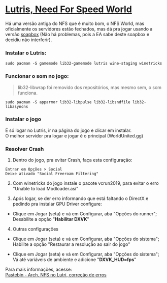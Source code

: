 # [Lutris, Need For Speed World](https://lutris.net/games/soapbox-race-world-need-for-speed-world/)

Há uma versão antiga do NFS que é muito bom, o NFS World, mas oficialmente os servidores estão fechados, mas dá pra jogar usando a versão [soapbox](https://soapboxrace.world/) (Não há problemas, pois a EA sabe deste soapbox e decidiu não interferir).

### Instalar o Lutris:

```
sudo pacman -S gamemode lib32-gamemode lutris wine-staging winetricks
```

### Funcionar o som no jogo:
> lib32-libwrap foi removido dos repositórios, mas mesmo sem, o som funciona.

```
sudo pacman -S apparmor lib32-libpulse lib32-libsndfile lib32-libasyncns
```

### Instalar o jogo

E só logar no Lutris, ir na página do jogo e clicar em instalar.  
O melhor servidor pra logar e jogar é o principal (WorldUnited.gg)

### Resolver Crash

1) Dentro do jogo, pra evitar Crash, faça esta configuração:

```
Entrar em Opções > Social
Deixe ativado "Social Freeroam Filtering"
```

2) Com winetricks do jogo instale o pacote vcrun2019, para evitar o erro "Unable to load Modloader.asi"  

3) Após logar, se der erro informando que está faltando o DirectX e pedindo pra instalar GPU Driver configure:  

* Clique em Jogar (seta) e vá em Configurar, aba "Opções do runner";  
Desabilite a opção "**Habilitar DXVK**"  

4) Outras configurações  

* Clique em Jogar (seta) e vá em Configurar, aba "Opções do sistema";  
Habilite a opção "Restaurar a resolução ao sair do jogo"  

* Clique em Jogar (seta) e vá em Configurar, aba "Opções do sistema";  
Vá até variáveis de ambiente e adicione "**DXVK_HUD=fps**"  

Para mais informações, acesse:  
[Pastebin - Arch, NFS no Lutri, correção de erros](https://pastebin.com/1pVqZjFE)
